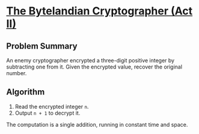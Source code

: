 # [The Bytelandian Cryptographer (Act II)](https://www.spoj.com/problems/CRYPTO2)

## Problem Summary
An enemy cryptographer encrypted a three-digit positive integer by subtracting one from it. Given the encrypted value, recover the original number.

## Algorithm
1. Read the encrypted integer `n`.
2. Output `n + 1` to decrypt it.

The computation is a single addition, running in constant time and space.
